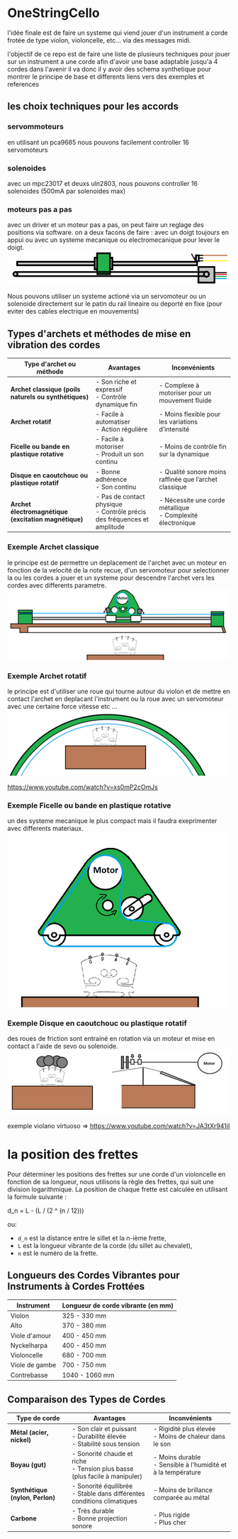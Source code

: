 # OneStringCello
l'idée finale est de faire un systeme qui viend jouer d'un instrument a corde frotée de type violon, violoncelle, etc... via des messages midi.

l'objectif de ce repo est de faire une liste de plusieurs techniques pour jouer sur un instrument a une corde afin d'avoir une base adaptable jusqu'a 4 cordes dans l'avenir
il va donc il y avoir des schema synthetique pour montrer le principe de base et differents liens vers des exemples et references 

## les choix techniques pour les accords

### servommoteurs
en utilisant un pca9685 nous pouvons facilement controller 16 servomoteurs

### solenoides
avec un mpc23017 et deuxs uln2803, nous pouvons controller 16 solenoides (500mA par solenoides max) 

### moteurs pas a pas
avec un driver et un moteur pas a pas, on peut faire un reglage des positions via software.
on a deux facons de faire : avec un doigt toujours en appui ou avec un systeme mecanique ou electromecanique pour lever le doigt. 
![guide lineaire](https://github.com/glloq/OneStringGuitar/blob/main/img/guide%20lineaire.png)

Nous pouvons utiliser un systeme actioné via un servomoteur ou un solenoide directement sur le patin du rail lineaire ou deporté en fixe (pour eviter des cables electrique en mouvements)

## Types d'archets et méthodes de mise en vibration des cordes

| Type d'archet ou méthode         | Avantages                                               | Inconvénients                                             |
|----------------------------------|---------------------------------------------------------|-----------------------------------------------------------|
| **Archet classique (poils naturels ou synthétiques)** | - Son riche et expressif<br>- Contrôle dynamique fin    | - Complexe à motoriser pour un mouvement fluide |
| **Archet rotatif**               | - Facile à automatiser<br>- Action régulière             | - Moins flexible pour les variations d’intensité           |
| **Ficelle ou bande en plastique rotative** | - Facile à motoriser<br>- Produit un son continu         | - Moins de contrôle fin sur la dynamique                   |
| **Disque en caoutchouc ou plastique rotatif** | - Bonne adhérence<br>- Son continu                       | - Qualité sonore moins raffinée que l’archet classique      |
| **Archet électromagnétique (excitation magnétique)** | - Pas de contact physique<br>- Contrôle précis des fréquences et amplitude | - Nécessite une corde métallique<br>- Complexité électronique |


### Exemple Archet classique
le principe est de permettre un deplacement de l'archet avec un moteur en fonction de la velocité de la note recue, d'un servomoteur pour selectionner la ou les cordes a jouer et un systeme pour descendre l'archet vers les cordes avec differents parametre. 
![Schema archet](https://github.com/glloq/OneStringCello/blob/main/img/archet.png?raw=true)

### Exemple Archet rotatif
le principe est d'utiliser une roue qui tourne autour du violon et de mettre en contact l'archet en deplacant l'instrument ou la roue avec un servomoteur avec une certaine force vitesse etc ...
![guide lineaire](https://github.com/glloq/OneStringCello/blob/main/img/archet%20rotatif.png)

https://www.youtube.com/watch?v=xs0mP2cOmJs

### Exemple Ficelle ou bande en plastique rotative
un des systeme mecanique le plus compact  mais il faudra exeprimenter avec differents materiaux.
![Schema ficelle](https://github.com/glloq/OneStringCello/blob/main/img/corde.png?raw=true)

### Exemple Disque en caoutchouc ou plastique rotatif

des roues de friction sont entrainé en rotation via un moteur et mise en contact a l'aide de sevo ou solenoide.
![Schema ficelle](https://github.com/glloq/OneStringCello/blob/main/img/roue.png?raw=true)

exemple violano virtuoso => https://www.youtube.com/watch?v=JA3tXr941iI

# la position des frettes

Pour déterminer les positions des frettes sur une corde d'un violoncelle en fonction de sa longueur, nous utilisons la règle des frettes, qui suit une division logarithmique. La position de chaque frette est calculée en utilisant la formule suivante :
 
d_n = L - (L / (2 ^ (n / 12)))

ou:
- `d_n` est la distance entre le sillet et la n-ième frette,
- `L` est la longueur vibrante de la corde (du sillet au chevalet),
- `n` est le numéro de la frette.

## Longueurs des Cordes Vibrantes pour Instruments à Cordes Frottées

| Instrument         | Longueur de corde vibrante (en mm) |
|--------------------|------------------------------------|
| Violon             | 325 - 330 mm                       |
| Alto               | 370 - 380 mm                       |
| Viole d'amour      | 400 - 450 mm                       |
| Nyckelharpa        | 400 - 450 mm                       |
| Violoncelle        | 680 - 700 mm                       |
| Viole de gambe     | 700 - 750 mm                       |
| Contrebasse        | 1040 - 1060 mm                     |

## Comparaison des Types de Cordes

| Type de corde       | Avantages                                                | Inconvénients                                             |
|---------------------|----------------------------------------------------------|-----------------------------------------------------------|
| **Métal (acier, nickel)**  | - Son clair et puissant<br>- Durabilité élevée<br>- Stabilité sous tension | - Rigidité plus élevée<br>- Moins de chaleur dans le son  |
| **Boyau (gut)**     | - Sonorité chaude et riche<br>- Tension plus basse (plus facile à manipuler) | - Moins durable<br>- Sensible à l'humidité et à la température |
| **Synthétique (nylon, Perlon)** | - Sonorité équilibrée<br>- Stable dans différentes conditions climatiques | - Moins de brillance comparée au métal                     |
| **Carbone**         | - Très durable<br>- Bonne projection sonore               | - Plus rigide<br>- Plus cher                               |
